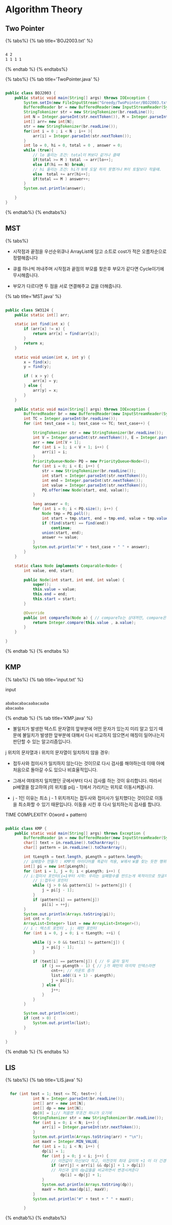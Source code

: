 # Algorithm Theory

## Two Pointer

{% tabs%}
{% tab title='BOJ2003.txt' %}

```txt

4 2
1 1 1 1

```

{% endtab %}
{% endtabs%}

{% tabs%}
{% tab title='TwoPointer.java' %}

```java

public class BOJ2003 {
    public static void main(String[] args) throws IOException {
        System.setIn(new FileInputStream("Greedy/TwoPointer/BOJ2003.txt"));
        BufferedReader br = new BufferedReader(new InputStreamReader(System.in));
        StringTokenizer str = new StringTokenizer(br.readLine());
        int N = Integer.parseInt(str.nextToken()), M = Integer.parseInt(str.nextToken());
        int[] arr= new int[N];
        str = new StringTokenizer(br.readLine());
        for(int i = 0 ; i < N ; i++ ){
            arr[i] = Integer.parseInt(str.nextToken());
        }
        int lo = 0, hi = 0, total = 0 , answer = 0;
        while (true){
            // lo 올리는 조건: total이 M보다 같거나 클떄
            if(total >= M ) total -= arr[lo++];
            else if(hi == N) break;
            // hi 올리는 조건: hi가 N에 도달 하지 못했거나 M이 토탈보다 작을떄.
            else  total += arr[hi++];
            if(total == M ) answer++;
        }
        System.out.println(answer);

    }
}

```

{% endtab%}
{% endtabs%}

## MST

{% tabs%}

- 시작점과 끝점을 우선순위큐나 ArrayList에 담고 소트로 cost가 적은 오름차순으로 정렬해줍니다

- 큐를 하나씩 꺼내주며 시작점과 끝점의 부모를 찾은후 부모가 같다면 Cycle이기에 무시해줍니다.

- 부모가 다르다면 두 점을 서로 연결해주고 값을 더해줍니다.

{% tab title='MST.java' %}

```java

public class SW3124 {
    public static int[] arr;

    static int find(int x) {
        if (arr[x] != x) {
            return arr[x] = find(arr[x]);
        }
        return x;
    }

    static void union(int x, int y) {
        x = find(x);
        y = find(y);

        if ( x > y) {
            arr[x] = y;
        } else {
            arr[y] = x;
        }
    }

    public static void main(String[] args) throws IOException {
        BufferedReader br = new BufferedReader(new InputStreamReader(System.in);
        int TC = Integer.parseInt(br.readLine());
        for (int test_case = 1; test_case <= TC; test_case++) {

            StringTokenizer str = new StringTokenizer(br.readLine());
            int V = Integer.parseInt(str.nextToken()), E = Integer.parseInt(str.nextToken());
            arr = new int[V + 1];
            for (int i = 1; i < V + 1; i++) {
                arr[i] = i;
            }
            PriorityQueue<Node> PQ = new PriorityQueue<Node>();
            for (int i = 0; i < E; i++) {
                str = new StringTokenizer(br.readLine());
                int start = Integer.parseInt(str.nextToken());
                int end = Integer.parseInt(str.nextToken());
                int value = Integer.parseInt(str.nextToken());
                PQ.offer(new Node(start, end, value));
            }

            long answer = 0;
            for (int i = 0; i < PQ.size(); i++) {
                Node tmp = PQ.poll();
                int start = tmp.start, end = tmp.end, value = tmp.value;
                if (find(start) == find(end))
                    continue;
                union(start, end);
                answer += value;
            }
            System.out.println("#" + test_case + " " + answer);
        }
    }

    static class Node implements Comparable<Node> {
        int value, end, start;

        public Node(int start, int end, int value) {
            super();
            this.value = value;
            this.end = end;
            this.start = start;
        }

        @Override
        public int compareTo(Node a) { // compareTo는 상대꺼만, compare은 둘다
            return Integer.compare(this.value , a.value);
        }
    }

}

```

{% endtab %}
{% endtabs %}

## KMP

{% tabs%}
{% tab title='input.txt' %}

input

```txt

ababacabacaabacaaba
abacaaba

```

{% endtab %}
{% tab title='KMP.java' %}

- 불일치가 발생한 텍스트 문자열의 앞부분에 어떤 문자가 있는지 미리 알고 있기 때문에 불일치가 발생한 앞부분에 대해서 다시 비교하지 않으면서 매칭이 일어나는지 판단할 수 있는 알고리즘입니다.

j 위치의 문자열과 i 위치의 문자열이 일치하지 않을 경우:

- 접두사와 접미사가 일치하지 않는다는 것이므로 다시 검사를 해야하는데 이때 아예 처음으로 돌아갈 수도 있으나 비효율적입니다.

- 그래서 여태까지 일치했던 곳에서부터 다시 검사를 하는 것이 유리합니다. 따라서 pi배열을 참고하여 j의 위치를 pi[j - 1]에서 가리키는 위치로 이동시켜봅니다.

- j - 1인 이유는 최소 j - 1 위치까지는 접두사와 접미사가 일치했다는 것이므로 이동을 최소화할 수 있기 때문입니다. 이동을 시킨 후 다시 일치하는지 검사를 합니다.

TIME COMPLEXITY: O(word + pattern)

```java

public class KMP {
    public static void main(String[] args) throws Exception {
        BufferedReader in = new BufferedReader(new InputStreamReader(System.in));
        char[] text = in.readLine().toCharArray();
        char[] pattern = in.readLine().toCharArray();

        int tLength = text.length, pLength = pattern.length;
        // 실패함수 만들기 : KMP의 아이디어를 똑같이 적용, W에서 W를 찾는 듯한 행위를 해서...
        int[] pi = new int[pLength];
        for (int i = 1, j = 0; i < pLength; i++) {
        // i:접미사 포인터(i=1부터 시작: 우리는 실패함수를 만드는게 목적이므로 첫글자 틀리면 0위치로 가야하므로.),
            // j:접두사 포인터
            while (j > 0 && pattern[i] != pattern[j]) {
                j = pi[j - 1];
            }
            if (pattern[i] == pattern[j])
                pi[i] = ++j;
        }
        System.out.println(Arrays.toString(pi));
        int cnt = 0;
        ArrayList<Integer> list = new ArrayList<Integer>();
        // i : 텍스트 포인터 , j: 패턴 포인터
        for (int i = 0, j = 0; i < tLength; ++i) {

            while (j > 0 && text[i] != pattern[j]) {
                j = pi[j - 1];
            }

            if (text[i] == pattern[j]) { // 두 글자 일치
                if (j == pLength - 1) { // j가 패턴의 마지막 인덱스라면
                    cnt++; // 카운트 증가
                    list.add((i + 1) - pLength);
                    j = pi[j];
                } else {
                    j++;
                }
            }
        }

        System.out.println(cnt);
        if (cnt > 0) {
            System.out.println(list);
        }
    }

}

```

{% endtab %}
{% endtabs %}

## LIS

{% tabs%}
{% tab title='LIS.java' %}

```java

  for (int test = 1; test <= TC; test++) {
            int N = Integer.parseInt(br.readLine());
            int[] arr = new int[N];
            int[] dp = new int[N];
            dp[0] = 1;// 처음엔 무조건 하나가 오기에
            StringTokenizer str = new StringTokenizer(br.readLine());
            for (int i = 0; i < N; i++) {
                arr[i] = Integer.parseInt(str.nextToken());
            }
            System.out.println(Arrays.toString(arr) + "\n");
            int maxV = Integer.MIN_VALUE;
            for (int i = 1; i < N; i++) {
                dp[i] = 1;
                for (int j = 0; j < i; j++) {
                    // 이전값이 자신보다 작고, 이전것의 최대 길이의 +1 이 더 긴경우
                    if (arr[j] < arr[i] && dp[j] + 1 > dp[i])
                    // 자신과 앞의 dp값들을 비교하면서 변경시켜준다
                        dp[i] = dp[j] + 1;
                }
                System.out.println(Arrays.toString(dp));
                maxV = Math.max(dp[i], maxV);
            }
            System.out.println("#" + test + " " + maxV);

        }

```

{% endtab%}
{% endtabs%}
